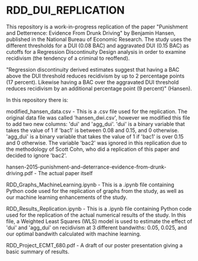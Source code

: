 # RDD_DUI_REPLICATION
This repository is a work-in-progress replication of the paper "Punishment and Detterrence: Evidence From Drunk Driving" by Benjamin Hansen, published in the National Bureau of Economic Research. The study uses the different thresholds for a DUI (0.08 BAC) and aggravated DUI (0.15 BAC) as cutoffs for a Regression Discontinuity Design analysis in order to examine recidivism (the tendency of a criminal to reoffend). 

"Regression discontinuity derived
estimates suggest that having a BAC above the DUI threshold reduces recidivism by up to 2 percentage
points (17 percent). Likewise having a BAC over the aggravated DUI threshold reduces recidivism
by an additional percentage point (9 percent)" (Hansen).

In this repository there is: 

modified_hansen_data.csv - This is a .csv file used for the replication. The original data file was called 'hansen_dwi.csv', however we modified this file to add two new columns: 'dui' and 'agg_dui'. 'dui' is a binary variable that takes the value of 1 if 'bac1' is between 0.08 and 0.15, and 0 otherwise. 'agg_dui' is a binary variable that takes the value of 1 if 'bac1' is over 0.15 and 0 otherwise. The variable 'bac2' was ignored in this replication due to the methodology of Scott Cohn, who did a replication of this paper and decided to ignore 'bac2'.

hansen-2015-punishment-and-deterrance-evidence-from-drunk-driving.pdf - The actual paper itself

RDD_Graphs_MachineLearning.ipynb - This is a .ipynb file containing Python code used for the replication of graphs from the study, as well as our machine learning enhancements of the study.

RDD_Results_Replication.ipynb - This is a .ipynb file containing Python code used for the replication of the actual numerical results of the study. In this file, a Weighted Least Squares (WLS) model is used to estimate the effect of 'dui' and 'agg_dui' on recidivism at 3 different bandwiths: 0.05, 0.025, and our optimal bandwith calculated with machine learning.

RDD_Project_ECMT_680.pdf - A draft of our poster presentation giving a basic summary of results.
